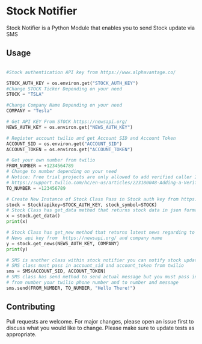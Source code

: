 # Stock Notifier

Stock Notifier is a Python Module that enables you to send Stock update via SMS



## Usage

```python

#Stock authentication API key from https://www.alphavantage.co/

STOCK_AUTH_KEY = os.environ.get("STOCK_AUTH_KEY")
#Change STOCK Ticker Depending on your need
STOCK = "TSLA"

#Change Company Name Depending on your need
COMPANY = "Tesla"

# Get API KEY From STOCK https://newsapi.org/
NEWS_AUTH_KEY = os.environ.get("NEWS_AUTH_KEY")

# Register account twilio and get Account SID and Account Token
ACCOUNT_SID = os.environ.get("ACCOUNT_SID")
ACCOUNT_TOKEN = os.environ.get("ACCOUNT_TOKEN")

# Get your own number from twilio
FROM_NUMBER = +1234564789
# Change to number depending on your need
# Notice: Free trial projects are only allowed to add verified caller IDs via SMS.
# https://support.twilio.com/hc/en-us/articles/223180048-Adding-a-Verified-Phone-Number-or-Caller-ID-with-Twilio
TO_NUMBER = +123456789

# Create New Instance of Stock Class Pass in Stock auth key from https://www.alphavantage.co/ and stock ticker
stock = Stock(apikey=STOCK_AUTH_KEY, stock_symbol=STOCK)
# Stock Class has get_data method that returns stock data in json format
x = stock.get_data()
print(x)

# Stock Class has get_new method that returns latest news regarding to the stock but you must pass in
# News api key from  https://newsapi.org/ and company name
y = stock.get_news(NEWS_AUTH_KEY, COMPANY)
print(y)

# SMS is another class within stock notifier you can notify stock update to sms using twilio
# SMS class must pass in account_sid and account_token from twilio
sms = SMS(ACCOUNT_SID, ACCOUNT_TOKEN)
# SMS class has send method to send actual message but you must pass in
# from number your twilio phone number and to number and message
sms.send(FROM_NUMBER, TO_NUMBER, "Hello There!")
```

## Contributing
Pull requests are welcome. For major changes, please open an issue first to discuss what you would like to change.
Please make sure to update tests as appropriate.
